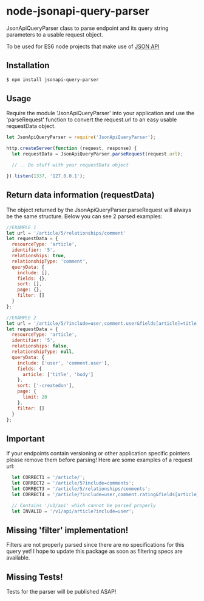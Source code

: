 # node-jsonapi-query-parser

JsonApiQueryParser class to parse endpoint and its query string parameters to a usable request object.

To be used for ES6 node projects that make use of [JSON API](http://jsonapi.org/)


## Installation

```sh
$ npm install jsonapi-query-parser
```

## Usage

Require the module 'JsonApiQueryParser' into your application and use the 'parseRequest' function to convert the request.url to an easy
usable requestData object.

```js
let JsonApiQueryParser = require('JsonApiQueryParser');

http.createServer(function (request, response) {
  let requestData = JsonApiQueryParser.parseRequest(request.url);

  // .. Do stuff with your requestData object

}).listen(1337, '127.0.0.1');
```

## Return data information (requestData)

The object returned by the JsonApiQueryParser.parseRequest will always be the same structure.
Below you can see 2 parsed examples:

```js
//EXAMPLE 1
let url = '/article/5/relationships/comment'
let requestData = {
  resourceType: 'article',
  identifier: '5',
  relationships: true,
  relationshipType: 'comment',
  queryData: {
    include: [],
    fields: {},
    sort: [],
    page: {},
    filter: []
  }
};

//EXAMPLE 2
let url = '/article/5/?include=user,comment.user&fields[article]=title,body&page[limit]=20&sort=-createdon'
let requestData = {
  resourceType: 'article',
  identifier: '5',
  relationships: false,
  relationshipType: null,
  queryData: {
    include: ['user', 'comment.user'],
    fields: {
      article: ['title', 'body']
    },
    sort: ['-createdon'],
    page: {
      limit: 20
    },
    filter: []
  }
};
```


## Important

If your endpoints contain versioning or other application specific pointers please remove them before parsing!
Here are some examples of a request url:

```js
  let CORRECT1 = '/article/';
  let CORRECT2 = '/article/5?include=comments';
  let CORRECT3 = '/article/5/relationships/comments';
  let CORRECT4 = '/article/?include=user,comment.rating&fields[article]=title,body&fields[user]=name';

  // Contains '/v1/api' which cannot be parsed properly
  let INVALID = '/v1/api/article?include=user';
```

## Missing 'filter' implementation!

Filters are not properly parsed since there are no specifications for this query yet! I hope to update this package
as soon as filtering specs are available.


## Missing Tests!

Tests for the parser will be published ASAP!


